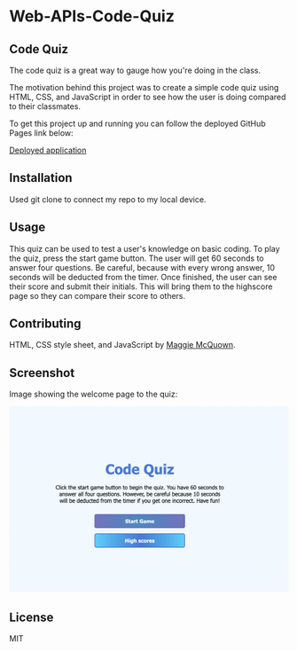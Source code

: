# Web-APIs-Code-Quiz

## Code Quiz

The code quiz is a great way to gauge how you're doing in the class. 

The motivation behind this project was to create a simple code quiz using HTML, CSS, and JavaScript in order to see how the user is doing compared to their classmates. 

To get this project up and running you can follow the deployed GitHub Pages link below: 

[Deployed application](https://mcquo011.github.io/Web-APIs-Code-Quiz/)

## Installation 

Used git clone to connect my repo to my local device.

## Usage

This quiz can be used to test a user's knowledge on basic coding. To play the quiz, press the start game button. The user will get 60 seconds to answer four questions. Be careful, because with every wrong answer, 10 seconds will be deducted from the timer. Once finished, the user can see their score and submit their initials. This will bring them to the highscore page so they can compare their score to others. 

## Contributing

HTML, CSS style sheet, and JavaScript by [Maggie McQuown](https://github.com/mcquo011).

## Screenshot

Image showing the welcome page to the quiz:

![Alt text for Welome Page](./assets/images/welcome.png?raw=true "Screenshot of welcome page of quiz")


## License 

MIT